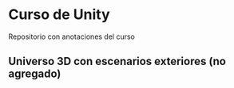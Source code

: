 # Curso de Unity
Repositorio con anotaciones del curso

## Universo 3D con escenarios exteriores (no agregado)